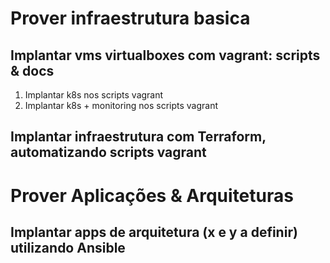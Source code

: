 # Prover infraestrutura basica

## Implantar vms virtualboxes com vagrant: scripts & docs

1) Implantar k8s nos scripts vagrant 
2) Implantar k8s + monitoring nos scripts vagrant

## Implantar infraestrutura com Terraform, automatizando scripts vagrant



# Prover Aplicações & Arquiteturas 

## Implantar apps de arquitetura (x e y a definir) utilizando Ansible